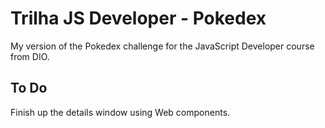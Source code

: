 # Trilha JS Developer - Pokedex

My version of the Pokedex challenge for the JavaScript Developer course from DIO.

## To Do

Finish up the details window using Web components.
